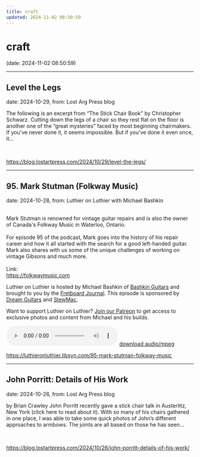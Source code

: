 ```yaml
---
title: craft
updated: 2024-11-02 08:50:59
---
```


# craft

(date: 2024-11-02 08:50:59)

---

## Level the Legs

date: 2024-10-29, from: Lost Arg Press blog

The following is an excerpt from &#8220;The Stick Chair Book&#8221; by Christopher Schwarz. Cutting down the legs of a chair so they rest flat on the floor is another one of the “great mysteries” faced by most beginning chairmakers. If you’ve never done it, it seems impossible. But if you’ve done it even once, it... 

<br> 

<https://blog.lostartpress.com/2024/10/29/level-the-legs/>

---

## 95. Mark Stutman (Folkway Music)

date: 2024-10-28, from: Luthier on Luthier with Michael Bashkin

<div> </div> <div>Mark Stutman is renowned for vintage guitar repairs and is also the owner of Canada's Folkway Music in Waterloo, Ontario.</div> <div> </div> <div>For episode 95 of the podcast, Mark goes into the history of his repair career and how it all started with the search for a good left-handed guitar. Mark also shares with us some of the unique challenges of working on vintage Gibsons and much more.</div> <div> </div> <div>Link:</div> <div><a id="m_7789906231776607852LPlnk245593" href= "https://folkwaymusic.com/?gad_source=1&gclid=Cj0KCQjw7Py4BhCbARIsAMMx-_Lnt2AUBixRuLGNh-lkzV5wpoEz1bdnWcVXOFXEektlj1X6lSUravYaAl1-EALw_wcB" target="_blank" rel="noopener" data-saferedirecturl= "https://www.google.com/url?q=https://folkwaymusic.com/?gad_source%3D1%26gclid%3DCj0KCQjw7Py4BhCbARIsAMMx-_Lnt2AUBixRuLGNh-lkzV5wpoEz1bdnWcVXOFXEektlj1X6lSUravYaAl1-EALw_wcB&source=gmail&ust=1730217105289000&usg=AOvVaw0LqfFOI9s6LuekUVsXoUyO"> https://folkwaymusic.com</a></div> <p>Luthier on Luthier is hosted by Michael Bashkin of <a href= "https://www.bashkinguitars.com">Bashkin Guitars</a> and brought to you by the <a href= "https://shop.fretboardjournal.com/products/fretboard-journal-annual-subscription"> Fretboard Journal</a>. This episode is sponsored by <a href= "https://www.dreamguitars.com/">Dream Guitars</a> and <a href= "https://www.stewmac.com/?irclickid=VA-TmuXZ%3AxyPUn0Ut-05ZTupUkHUPAzGE2bmy00&utm_source=3755630&utm_medium=Impact&utm_campaign=3755630&utm_content=Online%20Tracking%20Link_1303370&irgwc=1&partner=Fretboard%20Journal&mpid=3755630&group="> StewMac</a>.</p> <p>Want to support Luthier on Luthier? <a href= "https://www.patreon.com/luthieronluthier">Join our Patreon</a> to get access to exclusive photos and content from Michael and his builds.</p> 

<audio crossorigin="anonymous" controls="controls">
<source type="audio/mpeg" src="https://traffic.libsyn.com/secure/luthieronluthier/LOL95.mp3?dest-id=480616"></source>
</audio> <a href="https://traffic.libsyn.com/secure/luthieronluthier/LOL95.mp3?dest-id=480616" target="_blank">download audio/mpeg</a><br> 

<https://luthieronluthier.libsyn.com/95-mark-stutman-folkway-music>

---

## John Porritt: Details of His Work

date: 2024-10-26, from: Lost Arg Press blog

by Brian Crawley John Porritt recently gave a stick chair talk in Austerlitz, New York (click here to read about it). With so many of his chairs gathered in one place, I was able to take some quick photos of John’s different approaches to armbows. The joints are all based on those he has seen... 

<br> 

<https://blog.lostartpress.com/2024/10/26/john-porritt-details-of-his-work/>

